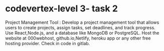 #  codevertex-level 3- task 2

Project Management Tool : Develop a project management tool that allows users to create projects, assign tasks, set deadlines, and track progress. Use React,Node.js, and a database like MongoDB or PostgreSQL. Host the website at 000webhost, github.io,Netlify, heroku app or any other free hosting provider. Check in code in gitlab.

